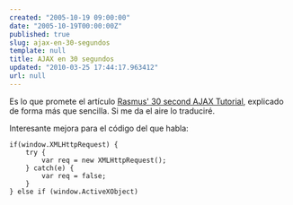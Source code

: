```yaml
---
created: "2005-10-19 09:00:00"
date: "2005-10-19T00:00:00Z"
published: true
slug: ajax-en-30-segundos
template: null
title: AJAX en 30 segundos
updated: "2010-03-25 17:44:17.963412"
url: null
---
```


Es lo que promete el artículo [Rasmus' 30 second AJAX Tutorial][1], explicado de forma m&aacute;s que sencilla. Si me da el aire lo traducir&eacute;.

Interesante mejora para el c&oacute;digo del que habla:

	if(window.XMLHttpRequest) {
		try {
			var req = new XMLHttpRequest();
		} catch(e) {
			var req = false;
		}
	} else if (window.ActiveXObject)

[1]: http://rajshekhar.net/blog/archives/85-Rasmus-30-second-AJAX-Tutorial.html "Rasmus' 30 second AJAX Tutorial"


